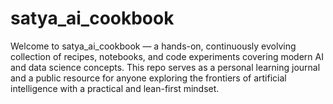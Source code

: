 # satya_ai_cookbook
Welcome to satya_ai_cookbook — a hands-on, continuously evolving collection of recipes, notebooks, and code experiments covering modern AI and data science concepts. This repo serves as a personal learning journal and a public resource for anyone exploring the frontiers of artificial intelligence with a practical and lean-first mindset.
